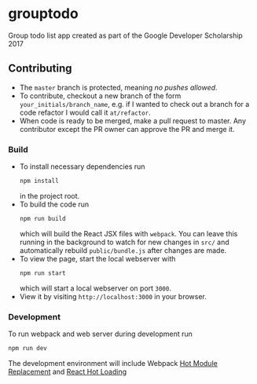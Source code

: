 # grouptodo
Group todo list app created as part of the Google Developer Scholarship 2017

## Contributing

* The `master` branch is protected, meaning *no pushes allowed*.
* To contribute, checkout a new branch of the form `your_initials/branch_name`,
  e.g. if I wanted to check out a branch for a code refactor I would call it
  `at/refactor`.
* When code is ready to be merged, make a pull request to master. Any
  contributor except the PR owner can approve the PR and merge it.



### Build

* To install necessary dependencies run
  ```bash
  npm install
  ```
  in the project root.
* To build the code run
  ```bash
  npm run build
  ```
  which will build the React JSX files with `webpack`. You can leave this
  running in the background to watch for new changes in `src/` and automatically
  rebuild `public/bundle.js` after changes are made.
* To view the page, start the local webserver with
  ```bash
  npm run start
  ```
  which will start a local webserver on port `3000`.
* View it by visiting `http://localhost:3000` in your browser.

### Development

To run webpack and web server during development run

```bash
npm run dev
```

The development environment will include Webpack [Hot Module Replacement](https://webpack.js.org/concepts/hot-module-replacement/) and [React Hot Loading](http://gaearon.github.io/react-hot-loader/getstarted/)
